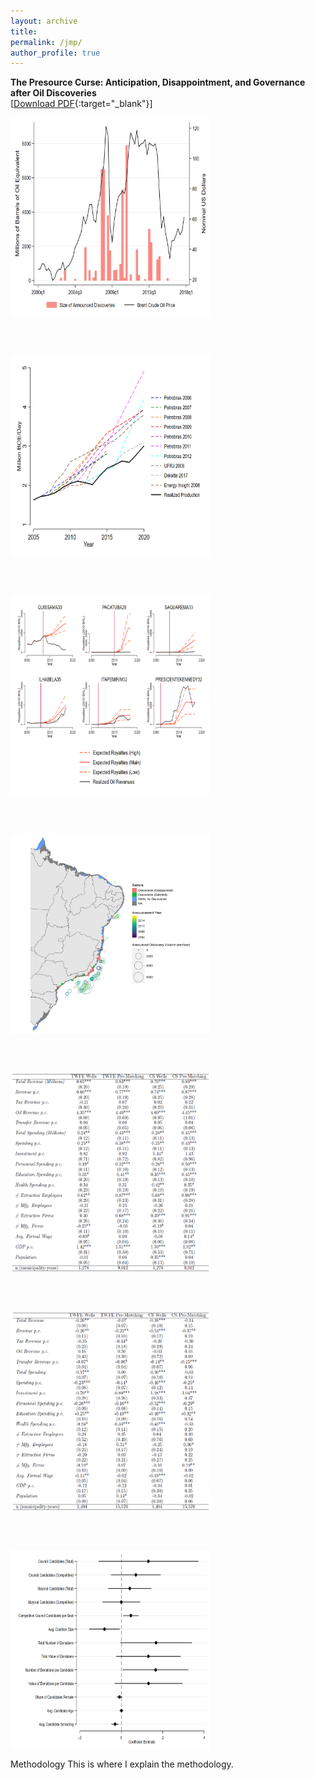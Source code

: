 ```yaml
---
layout: archive
title: 
permalink: /jmp/
author_profile: true
---
```


**The Presource Curse: Anticipation, Disappointment, and Governance after Oil Discoveries**<br>
[[Download PDF](/files/Katovich_PresourceCurse.pdf){:target="_blank"}] <br>

<img align="center" width="320" height="320" src="files/Graph_Discoveries_and_Prices.PNG">
 
 <br/> <br/>

<img align="center" width="320" height="320" src="files/Production_Forecasts.PNG">
 
 <br/> <br/>
 
 <img align="center" width="320" height="320" src="files/Revenue_Forecasts_Municipalities4.PNG">
 
 <br/> <br/>
 
 <img align="center" width="320" height="320" src="files/SampleMap_withDiscoveries.PNG">
 
 <br/> <br/>
 
 <img align="center" width="320" height="320" src="files/TWFE_CS_Table_Satisfied.PNG">
 
 <br/> <br/>
 
 <img align="center" width="320" height="320" src="files/TWFE_CS_Table_Disappointed.PNG">
 
 <br/> <br/>
 
 <img align="center" width="320" height="320" src="files/Election_Competition_Wells.PNG">
 
 <br/>
 
 Methodology
 This is where I explain the methodology.
